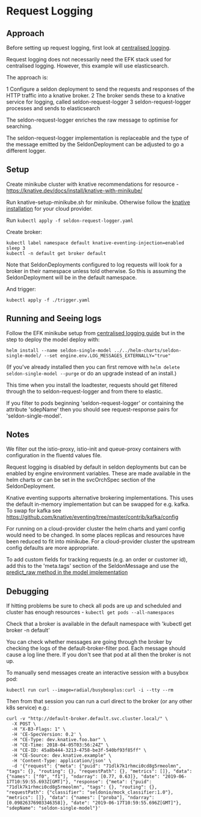 # Request Logging

## Approach

Before setting up request logging, first look at [centralised logging](../README.md).

Request logging does not necessarily need the EFK stack used for centralised logging. However, this example will use elasticsearch.

The approach is:

1 Configure a seldon deployment to send the requests and responses of the HTTP traffic into a knative broker.
2 The broker sends these to a knative service for logging, called seldon-request-logger
3 seldon-request-logger processes and sends to elasticsearch

The seldon-request-logger enriches the raw message to optimise for searching.

The seldon-request-logger implementation is replaceable and the type of the message emitted by the SeldonDeployment can be adjusted to go a different logger.

## Setup

Create minikube cluster with knative recommendations for resource - https://knative.dev/docs/install/knative-with-minikube/

Run knative-setup-minikube.sh for minikube. Otherwise follow the [knative installation](https://knative.dev/docs/install/) for your cloud provider.

Run `kubectl apply -f seldon-request-logger.yaml`


Create broker:

```
kubectl label namespace default knative-eventing-injection=enabled
sleep 3
kubectl -n default get broker default
```

Note that SeldonDeployments configured to log requests will look for a broker in their namespace unless told otherwise. So this is assuming the SeldonDeployment will be in the default namespace.

And trigger:
```
kubectl apply -f ./trigger.yaml
```

## Running and Seeing logs

Follow the EFK minikube setup from [centralised logging guide](../README.md) but in the step to deploy the model deploy with:
```
helm install --name seldon-single-model ../../helm-charts/seldon-single-model/ --set engine.env.LOG_MESSAGES_EXTERNALLY="true"
```

(If you've already installed then you can first remove with `helm delete seldon-single-model --purge` or do an upgrade instead of an install.)

This time when you install the loadtester, requests should get filtered through the to seldon-request-logger and from there to elastic.

If you filter to pods beginning 'seldon-request-logger' or containing the attribute 'sdepName' then you should see request-response pairs for 'seldon-single-model'.

## Notes

We filter out the istio-proxy, istio-init and queue-proxy containers with configuration in the fluentd values file.

Request logging is disabled by default in seldon deployments but can be enabled by engine environment variables. These are made available in the helm charts or can be set in the svcOrchSpec section of the SeldonDeployment.

Knative eventing supports alternative brokering implementations. This uses the default in-memory implementation but can be swapped for e.g. kafka.
To swap for kafka see https://github.com/knative/eventing/tree/master/contrib/kafka/config

For running on a cloud-provider cluster the helm charts and yaml config would need to be changed. In some places replicas and resources have been reduced to fit into minikube. For a cloud-provider cluster the upstream config defaults are more appropriate.

To add custom fields for tracking requests (e.g. an order or customer id), add this to the 'meta.tags' section of the SeldonMessage and use the [predict_raw method in the model implementation](https://docs.seldon.io/projects/seldon-core/en/latest/python/python_component.html?highlight=predict_raw#low-level-methods)

## Debugging

If hitting problems be sure to check all pods are up and scheduled and cluster has enough resources - `kubectl get pods --all-namespaces`

Check that a broker is available in the default namespace with 'kubectl get broker -n default'

You can check whether messages are going through the broker by checking the logs of the default-broker-filter pod. Each message should cause a log line there. If you don't see that pod at all then the broker is not up.

To manually send messages create an interactive session with a busybox pod:

`kubectl run curl --image=radial/busyboxplus:curl -i --tty --rm`

Then from that session you can run a curl direct to the broker (or any other k8s service) e.g.:

```
curl -v "http://default-broker.default.svc.cluster.local/" \
  -X POST \
  -H "X-B3-Flags: 1" \
  -H 'CE-SpecVersion: 0.2' \
  -H "CE-Type: dev.knative.foo.bar" \
  -H "CE-Time: 2018-04-05T03:56:24Z" \
  -H "CE-ID: 45a8b444-3213-4758-be3f-540bf93f85ff" \
  -H "CE-Source: dev.knative.example" \
  -H 'Content-Type: application/json' \
  -d '{"request": {"meta": {"puid": "71dlk7k1rhmci0cd8g5rmeolmn", "tags": {}, "routing": {}, "requestPath": {}, "metrics": []}, "data": {"names": ["f0", "f1"], "ndarray": [0.77, 0.63]}, "date": "2019-06-17T10:59:55.693Z[GMT]"}, "response": {"meta": {"puid": "71dlk7k1rhmci0cd8g5rmeolmn", "tags": {}, "routing": {}, "requestPath": {"classifier": "seldonio/mock_classifier:1.0"}, "metrics": []}, "data": {"names": ["proba"], "ndarray": [0.09826376903346358]}, "date": "2019-06-17T10:59:55.696Z[GMT]"}, "sdepName": "seldon-single-model"}'
```
